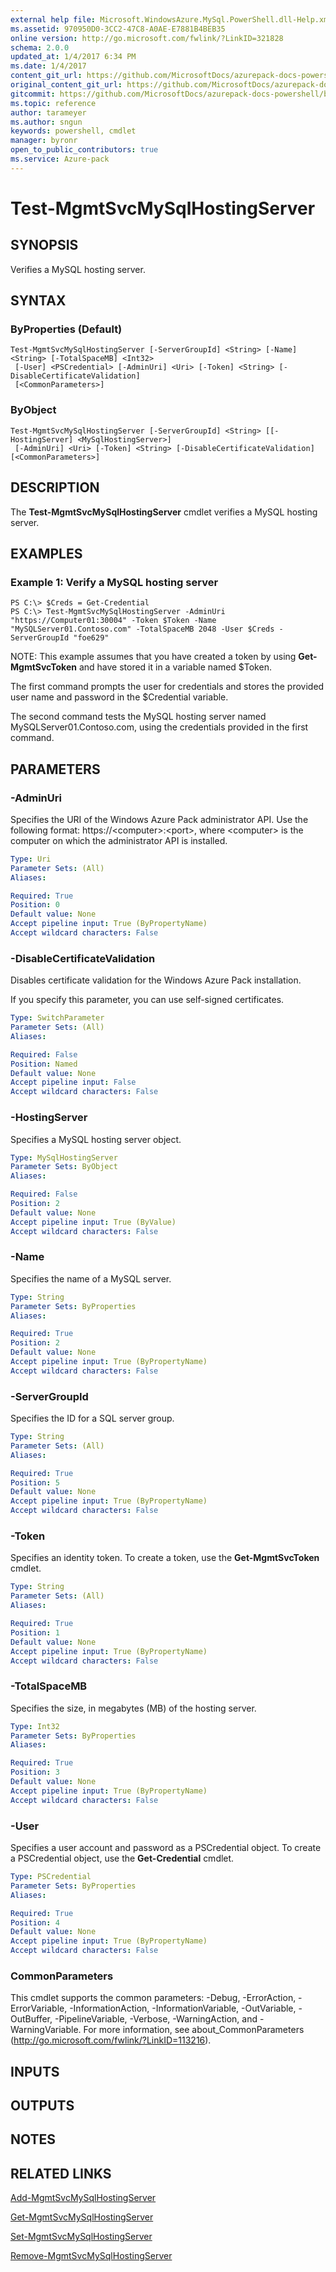 ```yaml
---
external help file: Microsoft.WindowsAzure.MySql.PowerShell.dll-Help.xml
ms.assetid: 970950D0-3CC2-47C8-A0AE-E7881B4BEB35
online version: http://go.microsoft.com/fwlink/?LinkID=321828
schema: 2.0.0
updated_at: 1/4/2017 6:34 PM
ms.date: 1/4/2017
content_git_url: https://github.com/MicrosoftDocs/azurepack-docs-powershell/blob/master/AzurePack-cmdlets/MySQL/v1.0/Test-MgmtSvcMySqlHostingServer.md
original_content_git_url: https://github.com/MicrosoftDocs/azurepack-docs-powershell/blob/master/AzurePack-cmdlets/MySQL/v1.0/Test-MgmtSvcMySqlHostingServer.md
gitcommit: https://github.com/MicrosoftDocs/azurepack-docs-powershell/blob/9ea7de3be93c45294ed2319f140bd6d622b027db/AzurePack-cmdlets/MySQL/v1.0/Test-MgmtSvcMySqlHostingServer.md
ms.topic: reference
author: tarameyer
ms.author: sngun
keywords: powershell, cmdlet
manager: byronr
open_to_public_contributors: true
ms.service: Azure-pack
---
```


# Test-MgmtSvcMySqlHostingServer

## SYNOPSIS
Verifies a MySQL hosting server.

## SYNTAX

### ByProperties (Default)
```
Test-MgmtSvcMySqlHostingServer [-ServerGroupId] <String> [-Name] <String> [-TotalSpaceMB] <Int32>
 [-User] <PSCredential> [-AdminUri] <Uri> [-Token] <String> [-DisableCertificateValidation]
 [<CommonParameters>]
```

### ByObject
```
Test-MgmtSvcMySqlHostingServer [-ServerGroupId] <String> [[-HostingServer] <MySqlHostingServer>]
 [-AdminUri] <Uri> [-Token] <String> [-DisableCertificateValidation] [<CommonParameters>]
```

## DESCRIPTION
The **Test-MgmtSvcMySqlHostingServer** cmdlet verifies a MySQL hosting server.

## EXAMPLES

### Example 1: Verify a MySQL hosting server
```
PS C:\> $Creds = Get-Credential
PS C:\> Test-MgmtSvcMySqlHostingServer -AdminUri "https://Computer01:30004" -Token $Token -Name "MySQLServer01.Contoso.com" -TotalSpaceMB 2048 -User $Creds -ServerGroupId "foe629"
```

NOTE: This example assumes that you have created a token by using **Get-MgmtSvcToken** and have stored it in a variable named $Token.

The first command prompts the user for credentials and stores the provided user name and password in the $Credential variable.

The second command tests the MySQL hosting server named MySQLServer01.Contoso.com, using the credentials provided in the first command.

## PARAMETERS

### -AdminUri
Specifies the URI of the Windows Azure Pack administrator API.
Use the following format: https://\<computer\>:\<port\>, where \<computer\> is the computer on which the administrator API is installed.

```yaml
Type: Uri
Parameter Sets: (All)
Aliases: 

Required: True
Position: 0
Default value: None
Accept pipeline input: True (ByPropertyName)
Accept wildcard characters: False
```

### -DisableCertificateValidation
Disables certificate validation for the Windows Azure Pack installation.

If you specify this parameter, you can use self-signed certificates.

```yaml
Type: SwitchParameter
Parameter Sets: (All)
Aliases: 

Required: False
Position: Named
Default value: None
Accept pipeline input: False
Accept wildcard characters: False
```

### -HostingServer
Specifies a MySQL hosting server object.

```yaml
Type: MySqlHostingServer
Parameter Sets: ByObject
Aliases: 

Required: False
Position: 2
Default value: None
Accept pipeline input: True (ByValue)
Accept wildcard characters: False
```

### -Name
Specifies the name of a MySQL server.

```yaml
Type: String
Parameter Sets: ByProperties
Aliases: 

Required: True
Position: 2
Default value: None
Accept pipeline input: True (ByPropertyName)
Accept wildcard characters: False
```

### -ServerGroupId
Specifies the ID for a SQL server group.

```yaml
Type: String
Parameter Sets: (All)
Aliases: 

Required: True
Position: 5
Default value: None
Accept pipeline input: True (ByPropertyName)
Accept wildcard characters: False
```

### -Token
Specifies an identity token.
To create a token, use the **Get-MgmtSvcToken** cmdlet.

```yaml
Type: String
Parameter Sets: (All)
Aliases: 

Required: True
Position: 1
Default value: None
Accept pipeline input: True (ByPropertyName)
Accept wildcard characters: False
```

### -TotalSpaceMB
Specifies the size, in megabytes (MB) of the hosting server.

```yaml
Type: Int32
Parameter Sets: ByProperties
Aliases: 

Required: True
Position: 3
Default value: None
Accept pipeline input: True (ByPropertyName)
Accept wildcard characters: False
```

### -User
Specifies a user account and password as a PSCredential object.
To create a PSCredential object, use the **Get-Credential** cmdlet.

```yaml
Type: PSCredential
Parameter Sets: ByProperties
Aliases: 

Required: True
Position: 4
Default value: None
Accept pipeline input: True (ByPropertyName)
Accept wildcard characters: False
```

### CommonParameters
This cmdlet supports the common parameters: -Debug, -ErrorAction, -ErrorVariable, -InformationAction, -InformationVariable, -OutVariable, -OutBuffer, -PipelineVariable, -Verbose, -WarningAction, and -WarningVariable. For more information, see about_CommonParameters (http://go.microsoft.com/fwlink/?LinkID=113216).

## INPUTS

## OUTPUTS

## NOTES

## RELATED LINKS

[Add-MgmtSvcMySqlHostingServer](xref:MySQL/v1.0/Add-MgmtSvcMySqlHostingServer.md)

[Get-MgmtSvcMySqlHostingServer](xref:MySQL/v1.0/Get-MgmtSvcMySqlHostingServer.md)

[Set-MgmtSvcMySqlHostingServer](xref:MySQL/v1.0/Set-MgmtSvcMySqlHostingServer.md)

[Remove-MgmtSvcMySqlHostingServer](xref:MySQL/v1.0/Remove-MgmtSvcMySqlHostingServer.md)


